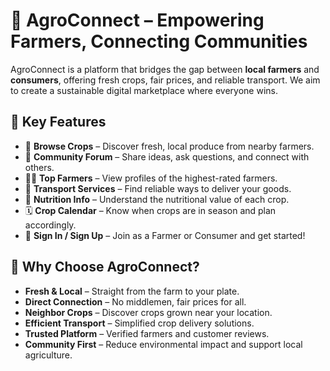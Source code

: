 # 🌾 AgroConnect – Empowering Farmers, Connecting Communities

AgroConnect is a  platform that bridges the gap between **local farmers** and **consumers**, offering fresh crops, fair prices, and reliable transport. We aim to create a sustainable digital marketplace where everyone wins.

## 🚀 Key Features

- 🥬 **Browse Crops** – Discover fresh, local produce from nearby farmers.
- 💬 **Community Forum** – Share ideas, ask questions, and connect with others.
- 🧑‍🌾 **Top Farmers** – View profiles of the highest-rated farmers.
- 🚚 **Transport Services** – Find reliable ways to deliver your goods.
- 🍎 **Nutrition Info** – Understand the nutritional value of each crop.
- 🗓️ **Crop Calendar** – Know when crops are in season and plan accordingly.
- 🔐 **Sign In / Sign Up** – Join as a Farmer or Consumer and get started!

## 🌟 Why Choose AgroConnect?

- **Fresh & Local** – Straight from the farm to your plate.
- **Direct Connection** – No middlemen, fair prices for all.
- **Neighbor Crops** – Discover crops grown near your location.
- **Efficient Transport** – Simplified crop delivery solutions.
- **Trusted Platform** – Verified farmers and customer reviews.
- **Community First** – Reduce environmental impact and support local agriculture.
